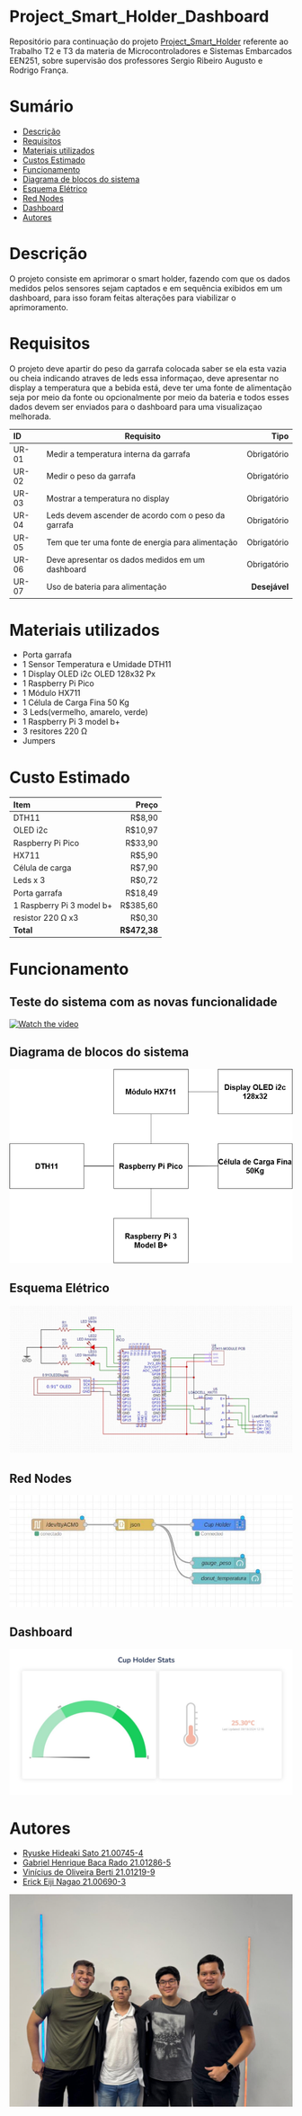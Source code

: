 # Project_Smart_Holder_Dashboard

Repositório para continuação do projeto [Project_Smart_Holder](https://github.com/Dragonrhs/Project_Smart_Holder) referente ao Trabalho T2 e T3 da materia de Microcontroladores e Sistemas Embarcados EEN251, sobre supervisão dos professores Sergio Ribeiro Augusto e Rodrigo França.

# Sumário

- [Descrição](#Descrição)
- [Requisitos](#Requisitos)
- [Materiais utilizados](#Materiais-utilizados)
- [Custos Estimado](#Custos-Estimado)
- [Funcionamento](#Funcionamento)
- [Diagrama de blocos do sistema](#Diagrama-de-blocos-do-sistema)
- [Esquema Elétrico](#Esquema-Elétrico)
- [Red Nodes](#Red-Nodes)
- [Dashboard](#Dashboard)
- [Autores](#Autores)

# Descrição 

O projeto consiste em aprimorar o smart holder, fazendo com que os dados medidos pelos sensores sejam captados e em sequência exibidos em um dashboard, para isso foram feitas alterações para viabilizar o aprimoramento.

# Requisitos 

O projeto deve apartir do peso da garrafa colocada saber se ela esta vazia ou cheia indicando atraves de leds essa informaçao, deve apresentar no display a temperatura que a bebida está, deve ter uma fonte de alimentação seja por meio da fonte ou opcionalmente por meio da bateria e todos esses dados devem ser enviados para o dashboard para uma visualizaçao melhorada.


| ID    |                        Requisito                    |    Tipo       |
| :-----|-----------------------------------------------------|--------------:|
| UR-01 | Medir a temperatura interna da garrafa              |Obrigatório    |
| UR-02 | Medir o peso da garrafa                             |Obrigatório    |
| UR-03 | Mostrar a temperatura no display                    |Obrigatório    |
| UR-04 | Leds devem ascender de acordo com o peso da garrafa |Obrigatório    |
| UR-05 | Tem que ter uma fonte de energia para alimentação   |Obrigatório    |
| UR-06 | Deve apresentar os dados medidos em um dashboard    |Obrigatório    |
| UR-07 | Uso de bateria para alimentação                     |**Desejável**  |


# Materiais utilizados

- Porta garrafa
- 1 Sensor Temperatura e Umidade DTH11 
- 1 Display OLED i2c OLED 128x32 Px 
- 1 Raspberry Pi Pico
- 1 Módulo HX711
- 1 Célula de Carga Fina 50 Kg
- 3 Leds(vermelho, amarelo, verde)
- 1 Raspberry Pi 3 model b+
- 3 resitores 220 Ω
- Jumpers

# Custo Estimado 

| Item                      |   Preço    | 
| :-------------------------|-----------:|
| DTH11                     | R$8,90     |
| OLED i2c                  | R$10,97    |
| Raspberry Pi Pico         | R$33,90    |
| HX711                     | R$5,90     |
| Célula de carga           | R$7,90     |
| Leds x 3                  | R$0,72     |
| Porta garrafa             | R$18,49    |
| 1 Raspberry Pi 3 model b+ | R$385,60   |
| resistor 220 Ω x3         | R$0,30     |
| **Total**                 |**R$472,38**|

# Funcionamento

## Teste do sistema com as novas funcionalidade

[![Watch the video](https://www.alura.com.br/artigos/assets/tipos-de-testes-principais-por-que-utiliza-los/tipos-de-testes-principais-por-que-utiliza-los.jpg)](https://www.youtube.com/watch?v=bH4ARBMKPck)


## Diagrama de blocos do sistema

![screenshot](imagens/diagrama.png)

## Esquema Elétrico

![screenshot](imagens/Esquema_Eletrico.jpeg)

## Red Nodes

![screenshot](imagens/Red.jpeg)

## Dashboard

![screenshot](imagens/Dashboard.jpeg)

# Autores
- [Ryuske Hideaki Sato 21.00745-4](https://github.com/Dragonrhs)
- [Gabriel Henrique Baca Rado 21.01286-5](https://github.com/Gabriel-HBR)
- [Vinícius de Oliveira Berti 21.01219-9](https://github.com/ViniciusBerti)
- [Erick Eiji Nagao 21.00690-3](https://github.com/ErickNagao)


![screenshot](imagens/equipe.jpeg)
